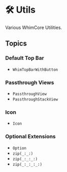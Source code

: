 # 🛠️ Utils

Various WhimCore Utilities.

## Topics

### Default Top Bar

- ``WhimTopBarWithButton``

### Passthrough Views

- ``PassthroughView``
- ``PassthroughStackView``

### Icon

- ``Icon``

### Optional Extensions

- ``Option``
- ``zip(_:_:)``
- ``zip(_:_:_:)``
- ``zip(_:_:_:_:)``
